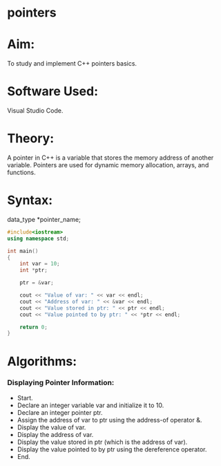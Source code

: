 # pointers
# Aim:
To study and implement C++ pointers basics.

# Software Used:
Visual Studio Code.

# Theory:
A pointer in C++ is a variable that stores the memory address of another variable. Pointers are used for dynamic memory allocation, arrays, and functions.

# Syntax:
data_type *pointer_name;
```cpp
#include<iostream>
using namespace std;

int main()
{
    int var = 10;
    int *ptr;

    ptr = &var;

    cout << "Value of var: " << var << endl;
    cout << "Address of var: " << &var << endl;
    cout << "Value stored in ptr: " << ptr << endl;
    cout << "Value pointed to by ptr: " << *ptr << endl;

    return 0;
}
```
# Algorithms:
### Displaying Pointer Information:
- Start.
- Declare an integer variable var and initialize it to 10.
- Declare an integer pointer ptr.
- Assign the address of var to ptr using the address-of operator &.
- Display the value of var.
- Display the address of var.
- Display the value stored in ptr (which is the address of var).
- Display the value pointed to by ptr using the dereference operator.
- End.

